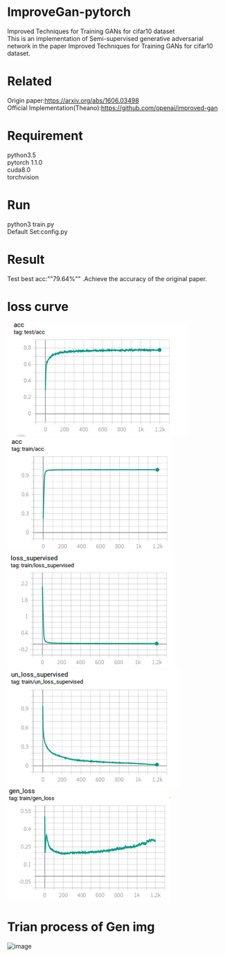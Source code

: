 # ImproveGan-pytorch
Improved Techniques for Training GANs for cifar10 dataset  
This is an implementation of Semi-supervised generative adversarial network in the paper Improved Techniques for Training GANs for cifar10 dataset.  
# Related  
Origin paper:https://arxiv.org/abs/1606.03498  
Official Implementation(Theano):https://github.com/openai/improved-gan  
# Requirement  
python3.5  
pytorch 1.1.0  
cuda8.0  
torchvision  
# Run
python3 train.py  
Default Set:config.py
# Result  
Test best acc:""79.64%"" .Achieve the accuracy of the original paper.
# loss curve  
![](./results/test.png)
![](./results/train.png)
![](./results/loss.png)
![](./results/unloss.png)
![](./results/gen_loss.png)
# Trian process of Gen img  
![image](./results/result.gif)


